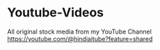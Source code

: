 # Youtube-Videos
All original stock media from my YouTube Channel
https://youtube.com/@hindiaitube?feature=shared
